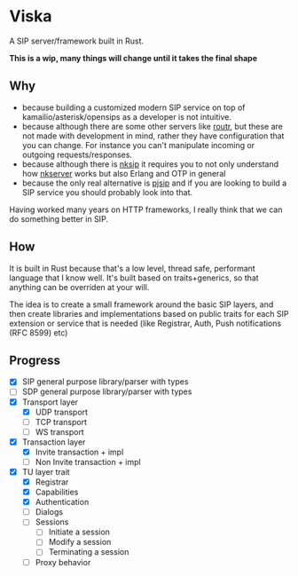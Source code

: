 # Viska
A SIP server/framework built in Rust.

**This is a wip, many things will change until it takes the final shape**

## Why
* because building a customized modern SIP service on top of kamailio/asterisk/opensips
as a developer is not intuitive.
* because although there are some other servers like [routr](https://github.com/fonoster/routr), but these are not
made with development in mind, rather they have configuration that you can change.
For instance you can't manipulate incoming or outgoing requests/responses.
* because although there is [nksip](https://github.com/NetComposer/nksip)
it requires you to not only understand how [nkserver](https://github.com/NetComposer/nkserver)
works but also Erlang and OTP in general
* because the only real alternative is [pjsip](https://www.pjsip.org/)
and if you are looking to build a SIP service you should probably look into that.

Having worked many years on HTTP frameworks, I really think that we can do
something better in SIP.

## How
It is built in Rust because that's a low level, thread safe, performant language
that I know well. It's built based on traits+generics, so that anything can be
overriden at your will.

The idea is to create a small framework around the basic SIP layers, and then
create libraries and implementations based on public traits for each SIP
extension or service that is needed (like Registrar, Auth, Push notifications
(RFC 8599) etc)

## Progress
- [x] SIP general purpose library/parser with types
- [ ] SDP general purpose library/parser with types
- [x] Transport layer
  - [x] UDP transport
  - [ ] TCP transport
  - [ ] WS transport
- [x] Transaction layer
  - [x] Invite transaction + impl
  - [ ] Non Invite transaction + impl
- [x] TU layer trait
  - [x] Registrar
  - [x] Capabilities
  - [x] Authentication
  - [ ] Dialogs
  - [ ] Sessions
    - [ ] Initiate a session
    - [ ] Modify a session
    - [ ] Terminating a session
  - [ ] Proxy behavior
